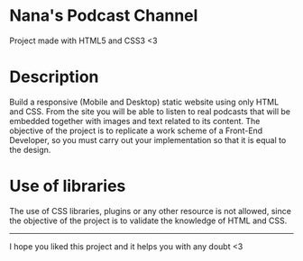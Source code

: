 # Nana's Podcast Channel

Project made with HTML5 and CSS3 <3

# Description

Build a responsive (Mobile and Desktop) static website using only HTML and CSS.
From the site you will be able to listen to real podcasts that will be embedded together with images and text related to its content. The objective of the project is to replicate a work scheme of a Front-End Developer, so you must carry out your implementation so that it is equal to the design.

# Use of libraries

The use of CSS libraries, plugins or any other resource is not allowed, since the objective of the project is to validate the knowledge of HTML and CSS.

---

I hope you liked this project and it helps you with any doubt <3
